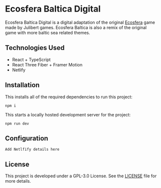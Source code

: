 # Ecosfera Baltica Digital

Ecosfera Baltica Digital is a digital adaptation of the original [Ecosfera](https://www.julibert.com/ecosfera) game made by Julibert games. Ecosfera Baltica is also a remix of the original game with more baltic sea related themes.

## Technologies Used

- React + TypeScript
- React Three Fiber + Framer Motion
- Netlify

## Installation

This installs all of the required dependencies to run this project:

```
npm i
```

This starts a locally hosted development server for the project:

```
npm run dev
```


## Configuration

```
Add Netlfify details here
```

## License

This project is developed under a GPL-3.0 License. See the [LICENSE](https://github.com/helcomsecretariat/ecosfera-baltica-digital?tab=GPL-3.0-1-ov-file) file for more details.
